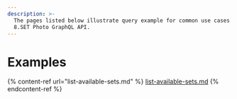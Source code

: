 ```yaml
---
description: >-
  The pages listed below illustrate query example for common use cases of our
  8.SET Photo GraphQL API.
---
```


# Examples

{% content-ref url="list-available-sets.md" %}
[list-available-sets.md](list-available-sets.md)
{% endcontent-ref %}
